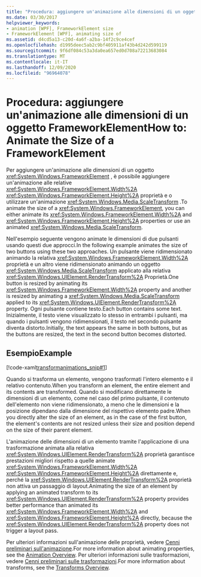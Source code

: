 ```yaml
---
title: "Procedura: aggiungere un'animazione alle dimensioni di un oggetto FrameworkElement"
ms.date: 03/30/2017
helpviewer_keywords:
- animation [WPF], FrameworkElement size
- FrameworkElement [WPF], animating size of
ms.assetid: d4cd5a13-c20d-4a6f-a2ba-14f2c9ce4cef
ms.openlocfilehash: d1995deec5ab2c9bf405911af43b4d242d599119
ms.sourcegitcommit: 9f6df084c53a3da0ea657ed0d708a72213683084
ms.translationtype: MT
ms.contentlocale: it-IT
ms.lasthandoff: 12/09/2020
ms.locfileid: "96964078"
---
```

# <a name="how-to-animate-the-size-of-a-frameworkelement"></a><span data-ttu-id="22343-102">Procedura: aggiungere un'animazione alle dimensioni di un oggetto FrameworkElement</span><span class="sxs-lookup"><span data-stu-id="22343-102">How to: Animate the Size of a FrameworkElement</span></span>
<span data-ttu-id="22343-103">Per aggiungere un'animazione alle dimensioni di un oggetto <xref:System.Windows.FrameworkElement> , è possibile aggiungere un'animazione alle relative <xref:System.Windows.FrameworkElement.Width%2A> <xref:System.Windows.FrameworkElement.Height%2A> proprietà e o utilizzare un'animazione <xref:System.Windows.Media.ScaleTransform> .</span><span class="sxs-lookup"><span data-stu-id="22343-103">To animate the size of a <xref:System.Windows.FrameworkElement>, you can either animate its <xref:System.Windows.FrameworkElement.Width%2A> and <xref:System.Windows.FrameworkElement.Height%2A> properties or use an animated <xref:System.Windows.Media.ScaleTransform>.</span></span>  
  
 <span data-ttu-id="22343-104">Nell'esempio seguente vengono animate le dimensioni di due pulsanti usando questi due approcci.</span><span class="sxs-lookup"><span data-stu-id="22343-104">In the following example animates the size of two buttons using these two approaches.</span></span> <span data-ttu-id="22343-105">Un pulsante viene ridimensionato animando la relativa <xref:System.Windows.FrameworkElement.Width%2A> proprietà e un altro viene ridimensionato animando un oggetto <xref:System.Windows.Media.ScaleTransform> applicato alla relativa <xref:System.Windows.UIElement.RenderTransform%2A> Proprietà.</span><span class="sxs-lookup"><span data-stu-id="22343-105">One button is resized by animating its <xref:System.Windows.FrameworkElement.Width%2A> property and another is resized by animating a <xref:System.Windows.Media.ScaleTransform> applied to its <xref:System.Windows.UIElement.RenderTransform%2A> property.</span></span> <span data-ttu-id="22343-106">Ogni pulsante contiene testo.</span><span class="sxs-lookup"><span data-stu-id="22343-106">Each button contains some text.</span></span> <span data-ttu-id="22343-107">Inizialmente, il testo viene visualizzato lo stesso in entrambi i pulsanti, ma quando i pulsanti vengono ridimensionati, il testo nel secondo pulsante diventa distorto.</span><span class="sxs-lookup"><span data-stu-id="22343-107">Initially, the text appears the same in both buttons, but as the buttons are resized, the text in the second button becomes distorted.</span></span>  
  
## <a name="example"></a><span data-ttu-id="22343-108">Esempio</span><span class="sxs-lookup"><span data-stu-id="22343-108">Example</span></span>  
 [!code-xaml[transformanimations_snip#1](~/samples/snippets/xaml/VS_Snippets_Wpf/transformanimations_snip/XAML/AnimatingSizeExample.xaml#1)]  
  
 <span data-ttu-id="22343-109">Quando si trasforma un elemento, vengono trasformati l'intero elemento e il relativo contenuto.</span><span class="sxs-lookup"><span data-stu-id="22343-109">When you transform an element, the entire element and its contents are transformed.</span></span> <span data-ttu-id="22343-110">Quando si modificano direttamente le dimensioni di un elemento, come nel caso del primo pulsante, il contenuto dell'elemento non viene ridimensionato, a meno che le dimensioni e la posizione dipendano dalla dimensione del rispettivo elemento padre.</span><span class="sxs-lookup"><span data-stu-id="22343-110">When you directly alter the size of an element, as in the case of the first button, the element's contents are not resized unless their size and position depend on the size of their parent element.</span></span>  
  
 <span data-ttu-id="22343-111">L'animazione delle dimensioni di un elemento tramite l'applicazione di una trasformazione animata alla relativa <xref:System.Windows.UIElement.RenderTransform%2A> proprietà garantisce prestazioni migliori rispetto a quelle animate <xref:System.Windows.FrameworkElement.Width%2A> <xref:System.Windows.FrameworkElement.Height%2A> direttamente e, perché la <xref:System.Windows.UIElement.RenderTransform%2A> proprietà non attiva un passaggio di layout.</span><span class="sxs-lookup"><span data-stu-id="22343-111">Animating the size of an element by applying an animated transform to its <xref:System.Windows.UIElement.RenderTransform%2A> property provides better performance than animated its <xref:System.Windows.FrameworkElement.Width%2A> and <xref:System.Windows.FrameworkElement.Height%2A> directly, because the <xref:System.Windows.UIElement.RenderTransform%2A> property does not trigger a layout pass.</span></span>  
  
 <span data-ttu-id="22343-112">Per ulteriori informazioni sull'animazione delle proprietà, vedere [Cenni preliminari sull'animazione](../graphics-multimedia/animation-overview.md).</span><span class="sxs-lookup"><span data-stu-id="22343-112">For more information about animating properties, see the [Animation Overview](../graphics-multimedia/animation-overview.md).</span></span> <span data-ttu-id="22343-113">Per ulteriori informazioni sulle trasformazioni, vedere [Cenni preliminari sulle trasformazioni](../graphics-multimedia/transforms-overview.md).</span><span class="sxs-lookup"><span data-stu-id="22343-113">For more information about transforms, see the [Transforms Overview](../graphics-multimedia/transforms-overview.md).</span></span>
